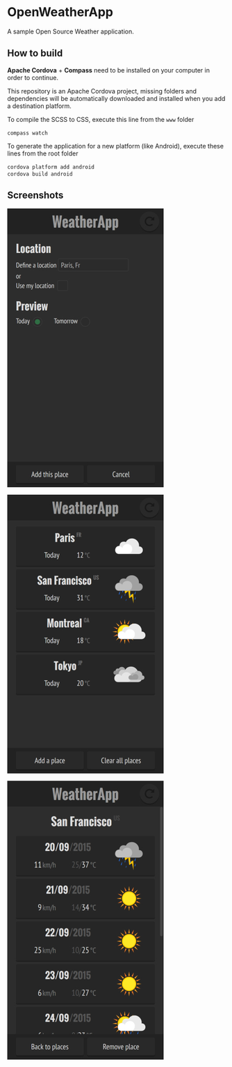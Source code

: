 OpenWeatherApp
===========

A sample Open Source Weather application.

How to build
-----------

**Apache Cordova** + **Compass** need to be installed on your computer in order to continue.

This repository is an Apache Cordova project, missing folders and dependencies will be automatically downloaded and installed when you add a destination platform.

To compile the SCSS to CSS, execute this line from the `www` folder

```
compass watch
```

To generate the application for a new platform (like Android), execute these lines from the root folder

```
cordova platform add android
cordova build android
```

Screenshots
-----------

![OpenWeatherApp New Weather Place Page](https://raw.githubusercontent.com/Julien-Marcou/OpenWeatherApp/master/screenshots/NewWeatherPlace.jpg)

![OpenWeatherApp Weather Previews Page](https://raw.githubusercontent.com/Julien-Marcou/OpenWeatherApp/master/screenshots/WeatherPreviews.jpg)

![OpenWeatherApp Weather Forecast Page](https://raw.githubusercontent.com/Julien-Marcou/OpenWeatherApp/master/screenshots/WeatherForecast.jpg)
